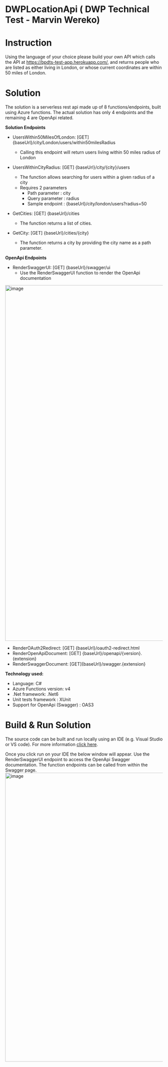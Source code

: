 # DWPLocationApi ( DWP Technical Test - Marvin Wereko)

# Instruction
Using the language of your choice please build your own API which calls the API at https://bpdts-test-app.herokuapp.com/, and returns people who are listed as either living in London, or whose current coordinates are within 50 miles of London.

# Solution
The solution is a serverless rest api made up of 8 functions/endpoints, built using Azure functions. The actual solution has only 4 endpoints and the remaining 4 are OpenApi related. 

**Solution Endpoints**
 - UsersWithin50MilesOfLondon: [GET] {baseUrl}/city/London/users/within50milesRadius
    - Calling this endpoint will return users living within 50 miles radius of London
    
    
 - UsersWithinCityRadius: [GET] {baseUrl}/city/{city}/users
   - The function allows searching for users within a given radius of a city
    - Requires 2 parameters 
      - Path parameter : city 
      - Query parameter : radius 
      - Sample endpoint :   {baseUrl}/city/london/users?radius=50

 - GetCities: [GET] {baseUrl}/cities
   - The function returns a list of cities. 
   
 - GetCity: [GET] {baseUrl}/cities/{city}
     - The function returns a city by providing the city name as a path parameter. 

  
**OpenApi Endpoints**
  - RenderSwaggerUI: [GET] {baseUrl}/swagger/ui
    - Use the RenderSwaggerUI function to render the OpenApi documentation
  <img width="1133" alt="image" src="https://user-images.githubusercontent.com/102326285/160249829-c2fc8641-cc0d-4229-95db-646987eb3d92.png">

  - RenderOAuth2Redirect: [GET] {baseUrl}/oauth2-redirect.html
  - RenderOpenApiDocument: [GET] {baseUrl}/openapi/{version}.{extension}
  - RenderSwaggerDocument: [GET]{baseUrl}/swagger.{extension}


**Technology used:**
- Language: C#
- Azure Functions version: v4
- .Net framework: .Net6
- Unit tests framework : XUnit
- Support for OpenApi (Swagger) : OAS3

# Build & Run Solution

The source code can be built and run locally using an IDE (e.g. Visual Studio or VS code). For more information [click here](https://docs.microsoft.com/en-us/azure/azure-functions/functions-develop-local).

Once you click run on your IDE the below window will appear. Use the RenderSwaggerUI endpoint to access the OpenApi Swagger documentation. The function endpoints can be called from within the Swagger page. 
<img width="920" alt="image" src="https://user-images.githubusercontent.com/102326285/160251676-45b5af29-34ce-4b15-a910-d816298f943c.png">



